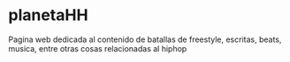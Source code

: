 # planetaHH
Pagina web dedicada al contenido de batallas de freestyle, escritas, beats, musica, entre otras cosas relacionadas al hiphop
